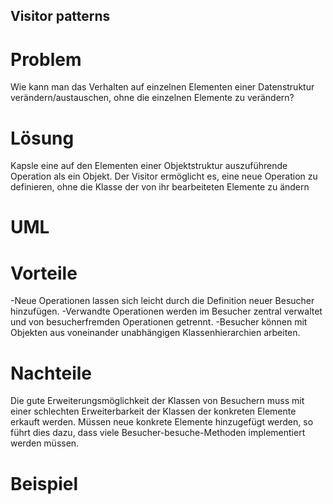 ## Visitor patterns

# Problem
Wie kann man das Verhalten auf einzelnen Elementen einer Datenstruktur verändern/austauschen,
ohne die einzelnen Elemente zu verändern?


# Lösung
Kapsle eine auf den Elementen einer Objektstruktur auszuführende Operation als ein Objekt.
Der Visitor ermöglicht es, eine neue Operation zu definieren, ohne die Klasse der von ihr
bearbeiteten Elemente zu ändern

# UML



# Vorteile
-Neue Operationen lassen sich leicht durch die Definition neuer Besucher hinzufügen.
-Verwandte Operationen werden im Besucher zentral verwaltet und von besucherfremden Operationen getrennt.
-Besucher können mit Objekten aus voneinander unabhängigen Klassenhierarchien arbeiten.

# Nachteile
Die gute Erweiterungsmöglichkeit der Klassen von Besuchern muss mit einer schlechten Erweiterbarkeit 
der Klassen der konkreten Elemente erkauft werden. Müssen neue konkrete Elemente hinzugefügt werden, 
so führt dies dazu, dass viele Besucher-besuche-Methoden implementiert werden müssen.

# Beispiel




